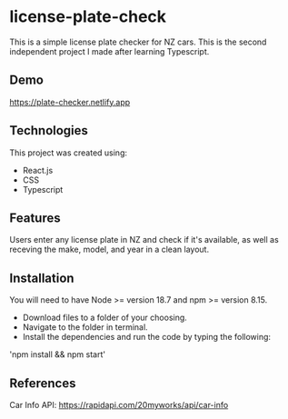 # license-plate-check
This is a simple license plate checker for NZ cars. This is the second independent project I made after learning Typescript.

## Demo 

https://plate-checker.netlify.app

## Technologies

This project was created using: 

- React.js
- CSS
- Typescript 


## Features

Users enter any license plate in NZ and check if it's available, as well as receving the make, model, and year in a clean layout.  

## Installation 

You will need to have Node >= version 18.7 and npm >= version 8.15.

- Download files to a folder of your choosing.
- Navigate to the folder in terminal.
- Install the dependencies and run the code by typing the following:

'npm install && npm start'


## References

Car Info API: https://rapidapi.com/20myworks/api/car-info
